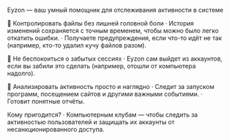 Eyzon — ваш умный помощник для отслеживания активности в системе

🔹 Контролировать файлы без лишней головной боли
· История изменений сохраняется с точным временем, чтобы можно было легко откатить ошибки.
· Получаете предупреждения, если что-то идёт не так (например, кто-то удалил кучу файлов разом).

🔹 Не беспокоиться о забытых сессиях
· Eyzon сам выйдет из аккаунтов, если вы забили это сделать (например, отошли от компьютера надолго).

🔹 Анализировать активность просто и наглядно
· Следит за запуском программ, посещением сайтов и другими важными событиями.
· Готовит понятные отчёты.

Кому пригодится?
· Компьютерным клубам — чтобы следить за активностью пользователей и защищать их аккаунты от несанкционированного доступа.
